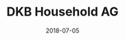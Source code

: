 ﻿---
title:          "DKB Household AG"
date:           "2018-07-05"
draft:          false
robotsExclude:  true
---

